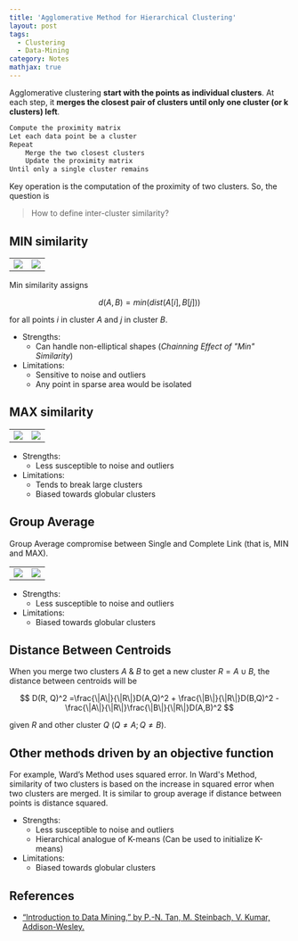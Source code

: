 ```yaml
---
title: 'Agglomerative Method for Hierarchical Clustering'
layout: post
tags:
  - Clustering
  - Data-Mining
category: Notes
mathjax: true
---
```


Agglomerative clustering **start with the points as individual clusters**.   At each step, it **merges the closest pair of clusters until only one cluster (or k clusters) left**.

<!--more-->

```python
Compute the proximity matrix
Let each data point be a cluster
Repeat
	Merge the two closest clusters
	Update the proximity matrix
Until only a single cluster remains
```

Key operation is the computation of the proximity of two clusters. So, the question is

> How to define inter-cluster similarity?


## MIN similarity

<table>
    <tr><td><img src="https://i.imgur.com/fTWaf4Z.png"></td><td><img src="https://i.imgur.com/f51UUhm.png"></td></tr>
</table>

Min similarity assigns

$$
d(A, B) = min(dist(A[i], B[j]))
$$

for all points $i$ in cluster $A$ and $j$ in cluster $B$.


- Strengths:
    - Can handle non-elliptical shapes (_Chainning Effect of "Min" Similarity_)
- Limitations:
    - Sensitive to noise and outliers
    - Any point in sparse area would be isolated


## MAX similarity

<table>
    <tr><td><img src="https://i.imgur.com/DntS4Cs.png"></td><td><img src="https://i.imgur.com/TqZF9wx.png"></td></tr>
</table>

- Strengths:
    - Less susceptible to noise and outliers
- Limitations:
    - Tends to break large clusters
    - Biased towards globular clusters


## Group Average

Group Average compromise between Single and Complete Link (that is, MIN and MAX).

<table>
    <tr><td><img src="https://i.imgur.com/KFOYo0p.png"></td><td><img src="https://i.imgur.com/9OP81iA.png"></td></tr>
</table>

- Strengths:
    - Less susceptible to noise and outliers
- Limitations:
    - Biased towards globular clusters


## Distance Between Centroids

When you merge two clusters $A$ & $B$ to get a new cluster $R = A \cup B$, the distance between centroids will be

$$
D(R, Q)^2 =\frac{\|A\|}{\|R\|}D(A,Q)^2 + \frac{\|B\|}{\|R\|}D(B,Q)^2 - \frac{\|A\|}{\|R\|}\frac{\|B\|}{\|R\|}D(A,B)^2
$$

given $R$ and other cluster $Q$ ($Q \neq A; Q \neq B$).

## Other methods driven by an objective function

For example, Ward’s Method uses squared error.   In Ward's Method, similarity of two clusters is based on the increase in squared error when two clusters are merged.   It is similar to group average if distance between points is distance squared.

- Strengths:
    - Less susceptible to noise and outliers
    - Hierarchical analogue of K-means (Can be used to initialize K-means)
- Limitations:
    - Biased towards globular clusters

## References
- [“Introduction to Data Mining,” by P.-N. Tan, M. Steinbach, V. Kumar, Addison-Wesley.](http://www-users.cs.umn.edu/~kumar/dmbook/index.php)